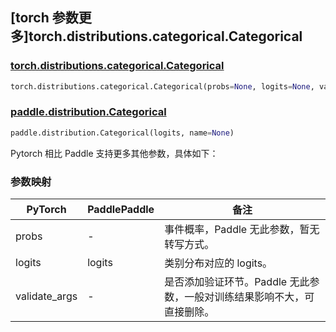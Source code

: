 ## [torch 参数更多]torch.distributions.categorical.Categorical

### [torch.distributions.categorical.Categorical](https://pytorch.org/docs/stable/distributions.html#torch.distributions.categorical.Categorical)

```python
torch.distributions.categorical.Categorical(probs=None, logits=None, validate_args=None)
```

### [paddle.distribution.Categorical](https://www.paddlepaddle.org.cn/documentation/docs/zh/develop/api/paddle/distribution/Categorical_cn.html)

```python
paddle.distribution.Categorical(logits, name=None)
```

Pytorch 相比 Paddle 支持更多其他参数，具体如下：

### 参数映射

| PyTorch       | PaddlePaddle | 备注                                          |
| ------------- | ------------ | --------------------------------------------- |
| probs         | -            | 事件概率，Paddle 无此参数，暂无转写方式。           |
| logits        | logits       | 类别分布对应的 logits。                       |
| validate_args | -            | 是否添加验证环节。Paddle 无此参数，一般对训练结果影响不大，可直接删除。 |
